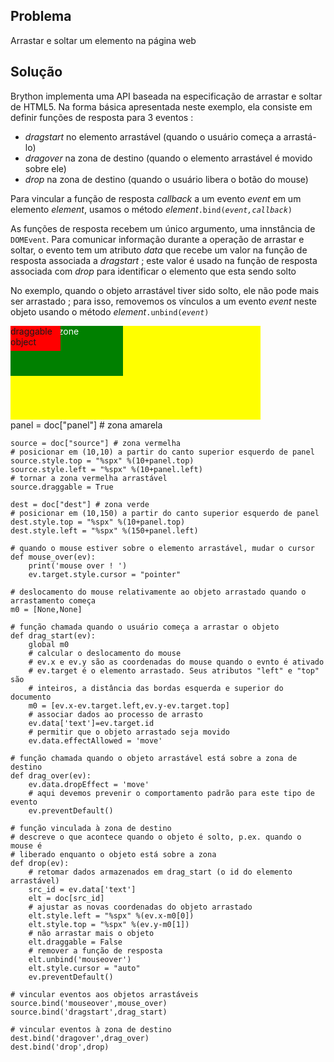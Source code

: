 Problema
--------

Arrastar e soltar um elemento na página web


Solução
-------

Brython implementa uma API baseada na especificação de arrastar e soltar de HTML5. Na forma básica apresentada neste exemplo, ela consiste em definir funções de resposta para 3 eventos : 
- _dragstart_ no elemento arrastável (quando o usuário começa a arrastá-lo)
- _dragover_ na zona de destino (quando o elemento arrastável é movido sobre ele)
- _drop_ na zona de destino (quando o usuário libera o botão do mouse)

Para vincular a função de resposta _callback_ a um evento _event_ em um elemento _element_, usamos o método _element_<code>.bind(_event,callback_)</code>

As funções de resposta recebem um único argumento, uma innstância de `DOMEvent`. Para comunicar informação durante a operação de arrastar e soltar, o evento tem um atributo _data_ que recebe um valor na função de resposta associada a _dragstart_ ; este valor é usado na função de resposta associada com _drop_ para identificar o elemento que esta sendo solto

No exemplo, quando o objeto arrastável tiver sido solto, ele não pode mais ser arrastado ; para isso, removemos os vínculos a um evento _event_ neste objeto usando o método _element_<code>.unbind(_event_)</code>

<div style="width:400px;height:150px;background-color:yellow" id="panel">
<div id="dest" style="position:absolute;width:180px;height:80px;background-color:green;color:white;">destination zone</div>
<div id="source" style="position:absolute;width:80px;height:40px;background-color:red;">draggable object</div>
</div>

<div id="py_source">
    panel = doc["panel"] # zona amarela
    
    source = doc["source"] # zona vermelha
    # posicionar em (10,10) a partir do canto superior esquerdo de panel
    source.style.top = "%spx" %(10+panel.top)
    source.style.left = "%spx" %(10+panel.left)
    # tornar a zona vermelha arrastável
    source.draggable = True
    
    dest = doc["dest"] # zona verde
    # posicionar em (10,150) a partir do canto superior esquerdo de panel
    dest.style.top = "%spx" %(10+panel.top)
    dest.style.left = "%spx" %(150+panel.left)
    
    # quando o mouse estiver sobre o elemento arrastável, mudar o cursor
    def mouse_over(ev):
        print('mouse over ! ')
        ev.target.style.cursor = "pointer"
    
    # deslocamento do mouse relativamente ao objeto arrastado quando o arrastamento começa
    m0 = [None,None]
    
    # função chamada quando o usuário começa a arrastar o objeto
    def drag_start(ev):
        global m0
        # calcular o deslocamento do mouse
        # ev.x e ev.y são as coordenadas do mouse quando o evnto é ativado
        # ev.target é o elemento arrastado. Seus atributos "left" e "top" são
        # inteiros, a distância das bordas esquerda e superior do documento
        m0 = [ev.x-ev.target.left,ev.y-ev.target.top]
        # associar dados ao processo de arrasto
        ev.data['text']=ev.target.id
        # permitir que o objeto arrastado seja movido
        ev.data.effectAllowed = 'move'
    
    # função chamada quando o objeto arrastável está sobre a zona de destino
    def drag_over(ev):
        ev.data.dropEffect = 'move'
        # aqui devemos prevenir o comportamento padrão para este tipo de evento
        ev.preventDefault()
    
    # função vinculada à zona de destino
    # descreve o que acontece quando o objeto é solto, p.ex. quando o mouse é
    # liberado enquanto o objeto está sobre a zona
    def drop(ev):
        # retomar dados armazenados em drag_start (o id do elemento arrastável)
        src_id = ev.data['text']
        elt = doc[src_id]
        # ajustar as novas coordenadas do objeto arrastado
        elt.style.left = "%spx" %(ev.x-m0[0])
        elt.style.top = "%spx" %(ev.y-m0[1])
        # não arrastar mais o objeto
        elt.draggable = False
        # remover a função de resposta
        elt.unbind('mouseover')
        elt.style.cursor = "auto"
        ev.preventDefault()

    # vincular eventos aos objetos arrastáveis
    source.bind('mouseover',mouse_over)
    source.bind('dragstart',drag_start)

    # vincular eventos à zona de destino
    dest.bind('dragover',drag_over)
    dest.bind('drop',drop)
    
</div>


<script type="text/python3" id="py_source">
exec(doc['py_source'].text)
</script>    
